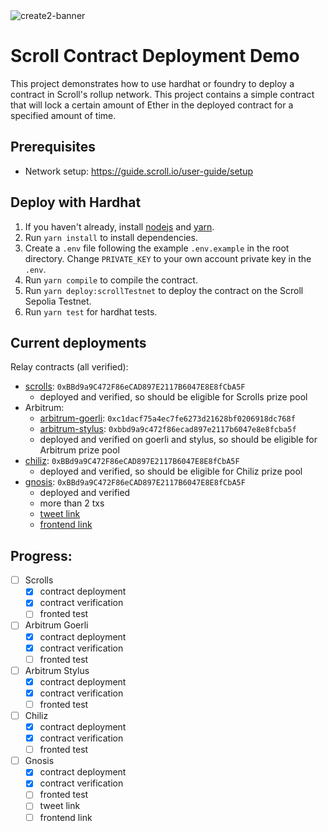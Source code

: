 <img src="../assets/banner.png" alt="create2-banner"/>

# Scroll Contract Deployment Demo

This project demonstrates how to use hardhat or foundry to deploy a contract in Scroll's rollup network. This project contains a simple contract that will lock a certain amount of Ether in the deployed contract for a specified amount of time.

## Prerequisites

- Network setup: https://guide.scroll.io/user-guide/setup

## Deploy with Hardhat

1. If you haven't already, install [nodejs](https://nodejs.org/en/download/) and [yarn](https://classic.yarnpkg.com/lang/en/docs/install).
2. Run `yarn install` to install dependencies.
3. Create a `.env` file following the example `.env.example` in the root directory. Change `PRIVATE_KEY` to your own account private key in the `.env`.
4. Run `yarn compile` to compile the contract.
5. Run `yarn deploy:scrollTestnet` to deploy the contract on the Scroll Sepolia Testnet.
6. Run `yarn test` for hardhat tests.

## Current deployments
Relay contracts (all verified):
* [scrolls](https://sepolia.scrollscan.dev/address/0xbbd9a9c472f86ecad897e2117b6047e8e8fcba5f): `0xBBd9a9C472F86eCAD897E2117B6047E8E8fCbA5F`
  * deployed and verified, so should be eligible for Scrolls prize pool
* Arbitrum:
  * [arbitrum-goerli](https://testnet.arbiscan.io/address/0xc1dacf75a4ec7fe6273d21628bf0206918dc768f): `0xc1dacf75a4ec7fe6273d21628bf0206918dc768f`
  * [arbitrum-stylus](https://stylus-testnet-explorer.arbitrum.io/address/0xBBd9a9C472F86eCAD897E2117B6047E8E8fCbA5F): `0xbbd9a9c472f86ecad897e2117b6047e8e8fcba5f`
  * deployed and verified on goerli and stylus, so should be eligible for Arbitrum prize pool
* [chiliz](https://spicy-explorer.chiliz.com/address/0xBBd9a9C472F86eCAD897E2117B6047E8E8fCbA5F): `0xBBd9a9C472F86eCAD897E2117B6047E8E8fCbA5F`
  * deployed and verified, so should be eligible for Chiliz prize pool
* [gnosis](https://gnosis-chiado.blockscout.com/address/0xBBd9a9C472F86eCAD897E2117B6047E8E8fCbA5F): `0xBBd9a9C472F86eCAD897E2117B6047E8E8fCbA5F`
  * deployed and verified
  * more than 2 txs
  * [tweet link]()
  * [frontend link]()

## Progress:
* [ ] Scrolls
  * [x] contract deployment
  * [x] contract verification
  * [ ] fronted test
* [ ] Arbitrum Goerli
  * [x] contract deployment
  * [x] contract verification
  * [ ] fronted test
* [ ] Arbitrum Stylus
  * [x] contract deployment
  * [x] contract verification
  * [ ] fronted test
* [ ] Chiliz
  * [x] contract deployment
  * [x] contract verification
  * [ ] fronted test
* [ ] Gnosis
  * [x] contract deployment
  * [x] contract verification
  * [ ] fronted test
  * [ ] tweet link
  * [ ] frontend link
